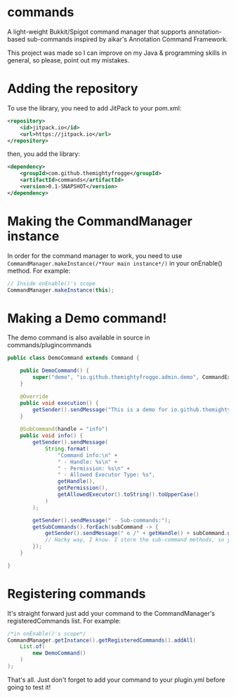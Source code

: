 # commands
A light-weight Bukkit/Spigot command manager that supports annotation-based sub-commands inspired by aikar's Annotation Command Framework.

This project was made so I can improve on my Java & programming skills in general, so please, point out my mistakes.

# Adding the repository
To use the library, you need to add JitPack to your pom.xml:
```xml
<repository>
    <id>jitpack.io</id>
    <url>https://jitpack.io</url>
</repository>
```

then, you add the library:
```xml
<dependency>
    <groupId>com.github.themightyfrogge</groupId>
    <artifactId>commands</artifactId>
    <version>0.1-SNAPSHOT</version>
</dependency>
```

# Making the CommandManager instance
In order for the command manager to work, you need to use ``CommandManager.makeInstance(/*Your main instance*/)`` in your onEnable() method.
For example:

```java
// Inside onEnable()'s scope
CommandManager.makeInstance(this);
```

# Making a Demo command!
The demo command is also available in source in commands/plugincommands
```java
public class DemoCommand extends Command {

    public DemoCommand() {
        super("demo", "io.github.themightyfrogge.admin.demo", CommandExecutorType.CONSOLE);
    }

    @Override
    public void execution() {
        getSender().sendMessage("This is a demo for io.github.themightyfrogge's command manager!");
    }
    
    @SubCommand(handle = "info")
    public void info() {
        getSender().sendMessage(
            String.format(
                "Command info:\n" +
                " - Handle: %s\n" +
                " - Permission: %s\n" + 
                " - Allowed Executor Type: %s",
                getHandle(),
                getPermission(),
                getAllowedExecutor().toString().toUpperCase()
            )
        );

        getSender().sendMessage(" - Sub-commands:");
        getSubCommands().forEach(subCommand -> {
            getSender().sendMessage(" o /" + getHandle() + subCommand.getAnnotation(SubCommand.class).handle()); 
            // Hacky way, I know. I store the sub-command methods, so you'd have to get the annotation to get it's name as shown...
        });
    }

}
```

# Registering commands
It's straight forward just add your command to the CommandManager's registeredCommands list.
For example:
```java
/*in onEnable()'s scope*/
CommandManager.getInstance().getRegisteredCommands().addAll(
    List.of(
        new DemoCommand()
    )
);
```
That's all. Just don't forget to add your command to your plugin.yml before going to test it!
